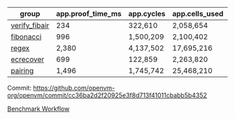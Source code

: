 | group | app.proof_time_ms | app.cycles | app.cells_used | leaf.proof_time_ms | leaf.cycles | leaf.cells_used |
| -- | -- | -- | -- | -- | -- | -- |
| [verify_fibair](https://github.com/openvm-org/openvm/blob/benchmark-results/benchmarks-pr/2190/verify_fibair-cc36ba2d2f20925e3f8d713f41011cbabb5b4352.md) | 234 |  322,610 |  2,058,654 |- | - | - |
| [fibonacci](https://github.com/openvm-org/openvm/blob/benchmark-results/benchmarks-pr/2190/fibonacci-cc36ba2d2f20925e3f8d713f41011cbabb5b4352.md) | 996 |  1,500,209 |  2,100,402 |- | - | - |
| [regex](https://github.com/openvm-org/openvm/blob/benchmark-results/benchmarks-pr/2190/regex-cc36ba2d2f20925e3f8d713f41011cbabb5b4352.md) | 2,380 |  4,137,502 |  17,695,216 |- | - | - |
| [ecrecover](https://github.com/openvm-org/openvm/blob/benchmark-results/benchmarks-pr/2190/ecrecover-cc36ba2d2f20925e3f8d713f41011cbabb5b4352.md) | 699 |  122,859 |  2,263,820 |- | - | - |
| [pairing](https://github.com/openvm-org/openvm/blob/benchmark-results/benchmarks-pr/2190/pairing-cc36ba2d2f20925e3f8d713f41011cbabb5b4352.md) | 1,496 |  1,745,742 |  25,468,210 |- | - | - |


Commit: https://github.com/openvm-org/openvm/commit/cc36ba2d2f20925e3f8d713f41011cbabb5b4352

[Benchmark Workflow](https://github.com/openvm-org/openvm/actions/runs/18986245586)
